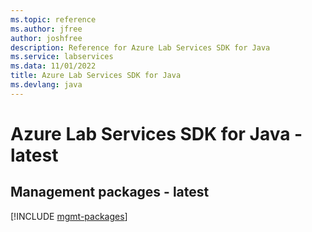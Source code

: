 ```yaml
---
ms.topic: reference
ms.author: jfree
author: joshfree
description: Reference for Azure Lab Services SDK for Java
ms.service: labservices
ms.data: 11/01/2022
title: Azure Lab Services SDK for Java
ms.devlang: java
---
```

# Azure Lab Services SDK for Java - latest

## Management packages - latest
[!INCLUDE [mgmt-packages](lab-services-mgmt-index.md)]